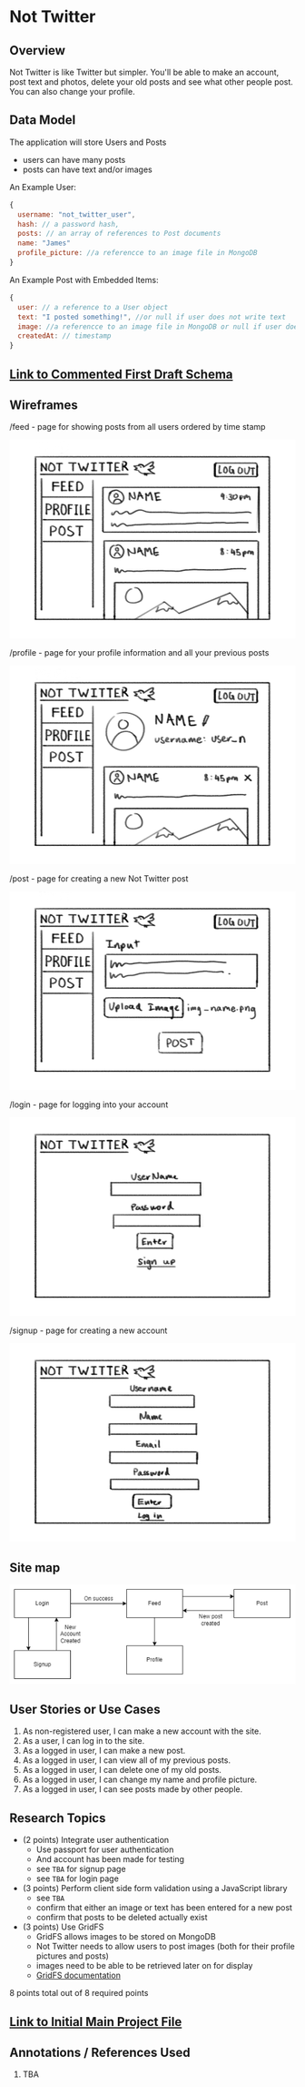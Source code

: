 # Not Twitter

## Overview

Not Twitter is like Twitter but simpler. You'll be able to make an account, post text and photos, delete your old posts and see what other people post. You can also change your profile.

## Data Model

The application will store Users and Posts

* users can have many posts
* posts can have text and/or images

An Example User:

```javascript
{
  username: "not_twitter_user",
  hash: // a password hash,
  posts: // an array of references to Post documents
  name: "James"
  profile_picture: //a referencce to an image file in MongoDB
}
```

An Example Post with Embedded Items:

```javascript
{
  user: // a reference to a User object
  text: "I posted something!", //or null if user does not write text
  image: //a referencce to an image file in MongoDB or null if user does not upload an image
  createdAt: // timestamp
}
```

## [Link to Commented First Draft Schema](db.js) 

## Wireframes

/feed - page for showing posts from all users ordered by time stamp

![feed](documentation/feed.png)

/profile - page for your profile information and all your previous posts

![profile](documentation/profile.png)

/post - page for creating a new Not Twitter post

![post](documentation/post.png)

/login - page for logging into your account

![login](documentation/login.png)

/signup - page for creating a new account

![signup](documentation/signup.png)


## Site map

![list create](documentation/site-map.png)

## User Stories or Use Cases

1. As non-registered user, I can make a new account with the site.
2. As a user, I can log in to the site.
3. As a logged in user, I can make a new post.
4. As a logged in user, I can view all of my previous posts.
5. As a logged in user, I can delete one of my old posts.
6. As a logged in user, I can change my name and profile picture.
7. As a logged in user, I can see posts made by other people.

## Research Topics

* (2 points) Integrate user authentication
    * Use passport for user authentication
    * And account has been made for testing
    * see <code>TBA</code> for signup page
    * see <code>TBA</code> for login page
* (3 points) Perform client side form validation using a JavaScript library
    * see <code>TBA</code>
    * confirm that either an image or text has been entered for a new post
    * confirm that posts to be deleted actually exist
* (3 points) Use GridFS
    * GridFS allows images to be stored on MongoDB
    * Not Twitter needs to allow users to post images (both for their profile pictures and posts)
    * images need to be able to be retrieved later on for display
    * [GridFS documentation](https://data-flair.training/blogs/mongodb-gridfs-tutorial/)

8 points total out of 8 required points


## [Link to Initial Main Project File](app.js) 

## Annotations / References Used

1. TBA

